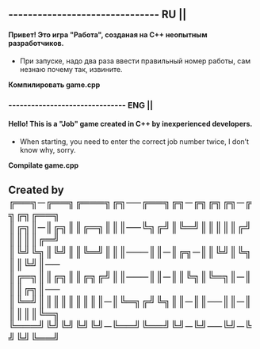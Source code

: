## ------------------------------- RU ||
#### Привет! Это игра "Работа", созданая на С++ неопытным разработчиков.
- При запуске, надо два раза ввести правильный номер работы, сам незнаю почему так, извините.

**Компилировать game.cpp**


### ------------------------------- ENG ||
#### Hello! This is a "Job" game created in C++ by inexperienced developers.
- When starting, you need to enter the correct job number twice, I don’t know why, sorry.

**Compilate game.cpp**



Created by ╔══╗─╔══╗╔═══╗╔╗──╔══╗╔╗─╔╗╔╗╔╗─╔╗╔╗╔══╗
           ║╔╗║─║╔╗║║╔═╗║║║──╚╗╔╝║╚═╝║║║║║╔╝║║║║╔═╝
           ║╚╝╚╗║╚╝║║╚═╝║║║───║║─║╔╗─║║╚╝║╚╗║║╚╝║──
           ║╔═╗║║╔╗║║╔╗╔╝║║───║║─║║╚╗║╚═╗║─║║║╔╗║──
           ║╚═╝║║║║║║║║║─║╚═╗╔╝╚╗║║─║║──║║─║║║║║╚═╗
           ╚═══╝╚╝╚╝╚╝╚╝─╚══╝╚══╝╚╝─╚╝──╚╝─╚╝╚╝╚══╝
---------------------------------------------------
